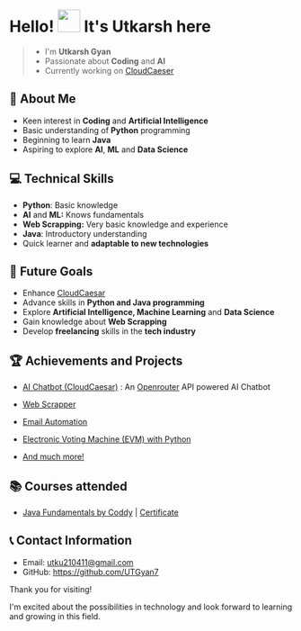 # Hello! <img src="https://media.giphy.com/media/hvRJCLFzcasrR4ia7z/giphy.gif" width = "40px"/> It's Utkarsh here
> - I'm **Utkarsh Gyan**
> - Passionate about **Coding** and **AI**
> - Currently working on [CloudCaeser](https://cloudcaesar.streamlit.app)
## 🌟 About Me

- Keen interest in **Coding** and **Artificial Intelligence**
- Basic understanding of **Python** programming
- Beginning to learn **Java**
- Aspiring to explore **AI**, **ML** and **Data Science**

## 💻 Technical Skills

- **Python**: Basic knowledge
- **AI** and **ML:** Knows fundamentals
- **Web Scrapping:** Very basic knowledge and experience
- **Java**: Introductory understanding
- Quick learner and **adaptable to new technologies**

## 🚀 Future Goals

- Enhance [CloudCaesar](https://cloudcaesar.streamlit.app)
- Advance skills in **Python and Java programming**
- Explore **Artificial Intelligence, Machine Learning** and **Data Science**
- Gain knowledge about **Web Scrapping**
- Develop **freelancing** skills in the **tech industry**

## 🏆 Achievements and Projects

- [AI Chatbot (CloudCaesar)](https://cloudcaesar.streamlit.app) : An [Openrouter](https://openrouter.ai) API powered AI Chatbot

- [Web Scrapper](https://github.com/UTGyan/web-scraper)
  
- [Email Automation](https://github.com/UTGyan7/Email-Automation)
   
- [Electronic Voting Machine (EVM) with Python](https://github.com/UTGyan7/EVM-with-Python)
  
- [And much more!](https://github.com/UTGyan7?tab=repositories)
    
## 📚 Courses attended

- [Java Fundamentals by Coddy](https://coddy.tech/courses/java_fundamentals) | [Certificate](https://coddy.tech/certifications/YXgU36-cpiHhr)

## 📞 Contact Information

- Email: [utku210411@gmail.com](mailto:utku210411@gmail.com)
- GitHub: https://github.com/UTGyan7

Thank you for visiting! 

I'm excited about the possibilities in technology and look forward to learning and growing in this field.
